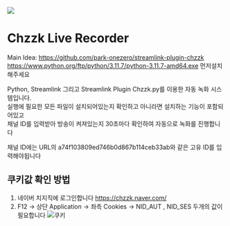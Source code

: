 <a href="https://hits.seeyoufarm.com"><img src="https://hits.seeyoufarm.com/api/count/incr/badge.svg?url=https%3A%2F%2Fgithub.com%2FBlackOut-git%2FChzzk-live-recorder&count_bg=%2379C83D&title_bg=%23555555&icon=&icon_color=%23E7E7E7&title=hits&edge_flat=false"/></a>

# Chzzk Live Recorder
Main Idea: https://github.com/park-onezero/streamlink-plugin-chzzk
https://www.python.org/ftp/python/3.11.7/python-3.11.7-amd64.exe 먼저설치해주세요 

Python, Streamlink 그리고 Streamlink Plugin Chzzk.py를 이용한 자동 녹화 시스템입니다.  
실행에 필요한 모든 파일이 설치되어있는지 확인하고 아니라면 설치하는 기능이 포함되어있고  
채널 ID를 입력받아 방송이 켜져있는지 30초마다 확인하여 자동으로 녹화를 진행합니다  

채널 ID에는 URL의 a74f103809ed746b0d867b114ceb33ab와 같은 고유 ID를 입력해야됩니다 

## 쿠키값 확인 방법
1. 네이버 치지직에 로그인합니다 https://chzzk.naver.com/
2. F12 -> 상단 Application -> 좌측 Cookies -> NID_AUT , NID_SES 두개의 값이 필요합니다
![쿠키](https://github.com/BlackOut-git/Chzzk-live-recorder/assets/94197378/461e7d80-4391-4353-a27a-708b0b199205)

